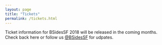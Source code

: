 ```yaml
---
layout: page
title: "Tickets"
permalink: /tickets.html
---
```


Ticket information for BSidesSF 2018 will be released in the coming months. Check back here or follow us [@BSidesSF](https://twitter.com/bsidessf?lang=en) for udpates. 
